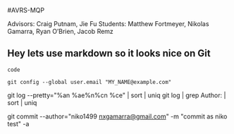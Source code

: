 #AVRS-MQP

Advisors: Craig Putnam, Jie Fu
Students: Matthew Fortmeyer, Nikolas Gamarra, Ryan O’Brien, Jacob Remz


## Hey lets use markdown so it looks nice on Git

```
code
```

```
git config --global user.email "MY_NAME@example.com"
```

git log --pretty="%an %ae%n%cn %ce" | sort | uniq
git log | grep Author: | sort | uniq


git commit --author="niko1499 <nxgamarra@gmail.com>" -m "commit as niko test" -a



